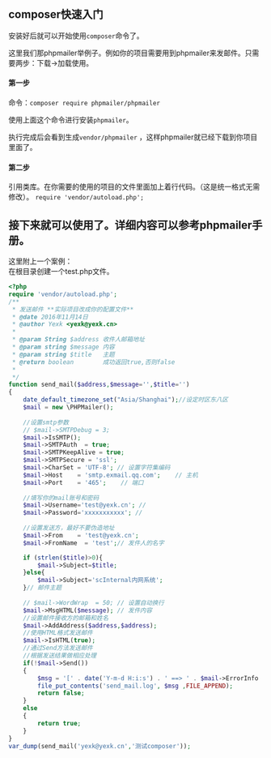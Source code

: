 ## composer快速入门
安装好后就可以开始使用`composer`命令了。

这里我们那phpmailer举例子。例如你的项目需要用到phpmailer来发邮件。只需要两步：下载->加载使用。

#### 第一步 
命令：`composer require phpmailer/phpmailer`

使用上面这个命令进行安装`phpmailer`。

执行完成后会看到生成`vendor/phpmailer` ，这样phpmailer就已经下载到你项目里面了。

#### 第二步
引用类库。在你需要的使用的项目的文件里面加上着行代码。（这是统一格式无需修改）。
`require 'vendor/autoload.php';`

接下来就可以使用了。详细内容可以参考phpmailer手册。
--- 
这里附上一个案例：   
在根目录创建一个test.php文件。
```PHP
<?php 
require 'vendor/autoload.php'; 
/**
 * 发送邮件 **实际项目改成你的配置文件**
 * @date 2016年11月14日
 * @author Yexk <yexk@yexk.cn>
 *
 * @param String $address 收件人邮箱地址
 * @param string $message 内容
 * @param string $title   主题
 * @return boolean        成功返回true,否则false
 *
 */
function send_mail($address,$message='',$title='')
{
    date_default_timezone_set("Asia/Shanghai");//设定时区东八区
    $mail = new \PHPMailer();
    
    //设置smtp参数
    // $mail->SMTPDebug = 3;
    $mail->IsSMTP();
    $mail->SMTPAuth  = true;
    $mail->SMTPKeepAlive = true;
    $mail->SMTPSecure = 'ssl';
    $mail->CharSet = 'UTF-8'; // 设置字符集编码
    $mail->Host    = 'smtp.exmail.qq.com';    // 主机
    $mail->Port    = '465';    // 端口
    
    //填写你的mail账号和密码 
    $mail->Username='test@yexk.cn'; // 
    $mail->Password='xxxxxxxxxxx'; // 
    
    //设置发送方，最好不要伪造地址
    $mail->From    = 'test@yexk.cn';
    $mail->FromName  = 'test';// 发件人的名字

    if (strlen($title)>0){
        $mail->Subject=$title;
    }else{
        $mail->Subject='scInternal内网系统';
    }// 邮件主题
    
    // $mail->WordWrap  = 50; // 设置自动换行
    $mail->MsgHTML($message); // 发件内容
    //设置邮件接收方的邮箱和姓名
    $mail->AddAddress($address,$address);
    //使用HTML格式发送邮件
    $mail->IsHTML(true);
    //通过Send方法发送邮件
    //根据发送结果做相应处理
    if(!$mail->Send())
    {
        $msg = '[' . date('Y-m-d H:i:s') . ' ==> ' . $mail->ErrorInfo ."]" . PHP_EOL;
        file_put_contents('send_mail.log', $msg ,FILE_APPEND);
        return false;
    } 
    else
    {
        return true;
    }
}
var_dump(send_mail('yexk@yexk.cn','测试composer'));
```